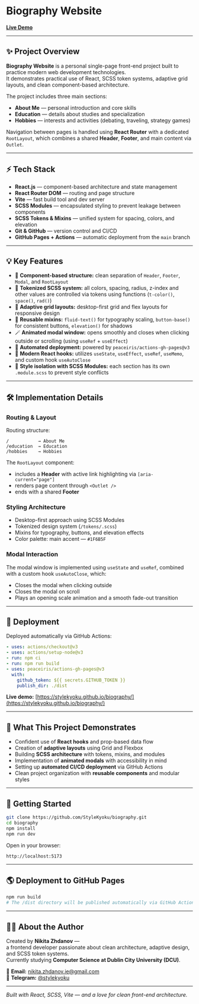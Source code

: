 # Biography Website

[**Live Demo**](https://stylekyoku.github.io/biography/)

---

## ✨ Project Overview

**Biography Website** is a personal single-page front-end project built to practice modern web development technologies.  
It demonstrates practical use of React, SCSS token systems, adaptive grid layouts, and clean component-based architecture.

The project includes three main sections:
- **About Me** — personal introduction and core skills  
- **Education** — details about studies and specialization  
- **Hobbies** — interests and activities (debating, traveling, strategy games)

Navigation between pages is handled using **React Router** with a dedicated `RootLayout`, which combines a shared **Header**, **Footer**, and main content via `Outlet`.

---

## ⚡ Tech Stack

- **React.js** — component-based architecture and state management  
- **React Router DOM** — routing and page structure  
- **Vite** — fast build tool and dev server  
- **SCSS Modules** — encapsulated styling to prevent leakage between components  
- **SCSS Tokens & Mixins** — unified system for spacing, colors, and elevation  
- **Git & GitHub** — version control and CI/CD  
- **GitHub Pages + Actions** — automatic deployment from the `main` branch  

---

## 💡 Key Features

- 🧩 **Component-based structure:** clean separation of `Header`, `Footer`, `Modal`, and `RootLayout`  
- 🎨 **Tokenized SCSS system:** all colors, spacing, radius, z-index and other values are controlled via tokens using functions (`t-color()`, `space()`, `rad()`)  
- 🧱 **Adaptive grid layouts:** desktop-first grid and flex layouts for responsive design  
- 🔄 **Reusable mixins:** `fluid-text()` for typography scaling, `button-base()` for consistent buttons, `elevation()` for shadows  
- 🪄 **Animated modal window:** opens smoothly and closes when clicking outside or scrolling (using `useRef` + `useEffect`)  
- 🚀 **Automated deployment:** powered by `peaceiris/actions-gh-pages@v3`  
- 🧠 **Modern React hooks:** utilizes `useState`, `useEffect`, `useRef`, `useMemo`, and custom hook `useAutoClose`  
- 🧩 **Style isolation with SCSS Modules:** each section has its own `.module.scss` to prevent style conflicts  

---

## 🛠️ Implementation Details

### Routing & Layout

Routing structure:
```
/           → About Me  
/education  → Education  
/hobbies    → Hobbies
```

The `RootLayout` component:
- includes a **Header** with active link highlighting via `[aria-current="page"]`  
- renders page content through `<Outlet />`  
- ends with a shared **Footer**

### Styling Architecture

- Desktop-first approach using SCSS Modules  
- Tokenized design system (`/tokens/.scss`)  
- Mixins for typography, buttons, and elevation effects  
- Color palette: main accent — `#1F6B5F`

### Modal Interaction

The modal window is implemented using `useState` and `useRef`, combined with a custom hook `useAutoClose`, which:
- Closes the modal when clicking outside  
- Closes the modal on scroll  
- Plays an opening scale animation and a smooth fade-out transition  

---

## 💾 Deployment

Deployed automatically via GitHub Actions:

```yaml
- uses: actions/checkout@v3
- uses: actions/setup-node@v3
- run: npm ci
- run: npm run build
- uses: peaceiris/actions-gh-pages@v3
  with:
    github_token: ${{ secrets.GITHUB_TOKEN }}
    publish_dir: ./dist
```

**Live demo:** [https://stylekyoku.github.io/biography/](https://stylekyoku.github.io/biography/)

---

## 🧠 What This Project Demonstrates

- Confident use of **React hooks** and prop-based data flow  
- Creation of **adaptive layouts** using Grid and Flexbox  
- Building **SCSS architecture** with tokens, mixins, and modules  
- Implementation of **animated modals** with accessibility in mind  
- Setting up **automated CI/CD deployment** via GitHub Actions  
- Clean project organization with **reusable components** and modular styles  

---

## 🧩 Getting Started

```bash
git clone https://github.com/StyleKyoku/biography.git
cd biography
npm install
npm run dev
```

Open in your browser:
```
http://localhost:5173
```

---

## 🌎 Deployment to GitHub Pages

```bash
npm run build
# The /dist directory will be published automatically via GitHub Actions
```

---

## 👨‍💻 About the Author

Created by **Nikita Zhdanov** —  
a frontend developer passionate about clean architecture, adaptive design, and SCSS token systems.  
Currently studying **Computer Science at Dublin City University (DCU)**.

📧 **Email:** nikita.zhdanov.ie@gmail.com  
💬 **Telegram:** [@stylekyoku](https://t.me/stylekyoku)


---

*Built with React, SCSS, Vite — and a love for clean front-end architecture.*
